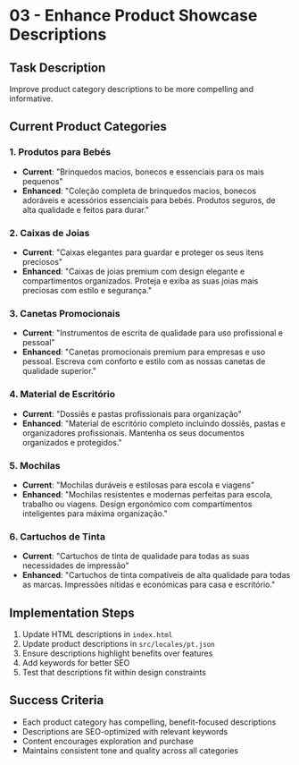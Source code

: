 # 03 - Enhance Product Showcase Descriptions

## Task Description

Improve product category descriptions to be more compelling and informative.

## Current Product Categories

### 1. Produtos para Bebés

- **Current**: "Brinquedos macios, bonecos e essenciais para os mais pequenos"
- **Enhanced**: "Coleção completa de brinquedos macios, bonecos adoráveis e acessórios essenciais para bebés. Produtos seguros, de alta qualidade e feitos para durar."

### 2. Caixas de Joias

- **Current**: "Caixas elegantes para guardar e proteger os seus itens preciosos"
- **Enhanced**: "Caixas de joias premium com design elegante e compartimentos organizados. Proteja e exiba as suas joias mais preciosas com estilo e segurança."

### 3. Canetas Promocionais

- **Current**: "Instrumentos de escrita de qualidade para uso profissional e pessoal"
- **Enhanced**: "Canetas promocionais premium para empresas e uso pessoal. Escreva com conforto e estilo com as nossas canetas de qualidade superior."

### 4. Material de Escritório

- **Current**: "Dossiês e pastas profissionais para organização"
- **Enhanced**: "Material de escritório completo incluindo dossiês, pastas e organizadores profissionais. Mantenha os seus documentos organizados e protegidos."

### 5. Mochilas

- **Current**: "Mochilas duráveis e estilosas para escola e viagens"
- **Enhanced**: "Mochilas resistentes e modernas perfeitas para escola, trabalho ou viagens. Design ergonómico com compartimentos inteligentes para máxima organização."

### 6. Cartuchos de Tinta

- **Current**: "Cartuchos de tinta de qualidade para todas as suas necessidades de impressão"
- **Enhanced**: "Cartuchos de tinta compatíveis de alta qualidade para todas as marcas. Impressões nítidas e económicas para casa e escritório."

## Implementation Steps

1. Update HTML descriptions in `index.html`
2. Update product descriptions in `src/locales/pt.json`
3. Ensure descriptions highlight benefits over features
4. Add keywords for better SEO
5. Test that descriptions fit within design constraints

## Success Criteria

- Each product category has compelling, benefit-focused descriptions
- Descriptions are SEO-optimized with relevant keywords
- Content encourages exploration and purchase
- Maintains consistent tone and quality across all categories
